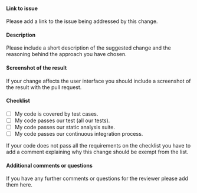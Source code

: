 #### Link to issue

Please add a link to the issue being addressed by this change.

#### Description

Please include a short description of the suggested change and the reasoning behind the approach you have chosen.

#### Screenshot of the result

If your change affects the user interface you should include a screenshot of the result with the pull request.

#### Checklist

- [ ] My code is covered by test cases.
- [ ] My code passes our test (all our tests).
- [ ] My code passes our static analysis suite.
- [ ] My code passes our continuous integration process.

If your code does not pass all the requirements on the checklist you have to add a comment explaining why this change
should be exempt from the list.

#### Additional comments or questions

If you have any further comments or questions for the reviewer please add them here.
